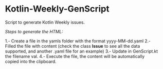 # Kotlin-Weekly-GenScript
Script to generate Kotlin Weekly issues.

*Steps to generate the HTML:*

1.- Create a file in the yamls folder with the format yyyy-MM-dd.yaml
2.- Filled the file with content (check the class **Issue** to see all the data supported, and another .yaml file for an example)
3.- Update in GenScript.kt the filename val.
4.- Execute the file, the content will be automatically copied into the clipboard.


